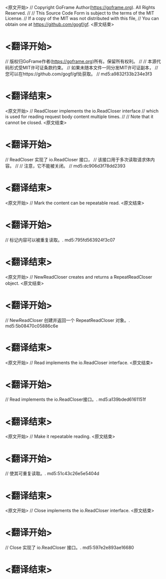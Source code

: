 
<原文开始>
// Copyright GoFrame Author(https://goframe.org). All Rights Reserved.
//
// This Source Code Form is subject to the terms of the MIT License.
// If a copy of the MIT was not distributed with this file,
// You can obtain one at https://github.com/gogf/gf.
<原文结束>

# <翻译开始>
// 版权归GoFrame作者(https://goframe.org)所有。保留所有权利。
//
// 本源代码形式受MIT许可证条款约束。
// 如果未随本文件一同分发MIT许可证副本，
// 您可以在https://github.com/gogf/gf处获取。
// md5:a9832f33b234e3f3
# <翻译结束>


<原文开始>
// ReadCloser implements the io.ReadCloser interface
// which is used for reading request body content multiple times.
//
// Note that it cannot be closed.
<原文结束>

# <翻译开始>
// ReadCloser 实现了 io.ReadCloser 接口，
// 该接口用于多次读取请求体内容。
//
// 注意，它不能被关闭。
// md5:dc906d3f78dd2393
# <翻译结束>


<原文开始>
// Mark the content can be repeatable read.
<原文结束>

# <翻译开始>
// 标记内容可以被重复读取。. md5:795fd563924f3c07
# <翻译结束>


<原文开始>
// NewReadCloser creates and returns a RepeatReadCloser object.
<原文结束>

# <翻译开始>
// NewReadCloser 创建并返回一个 RepeatReadCloser 对象。. md5:5b08470c05886c6e
# <翻译结束>


<原文开始>
// Read implements the io.ReadCloser interface.
<原文结束>

# <翻译开始>
// Read implements the io.ReadCloser接口。. md5:a139bded6161151f
# <翻译结束>


<原文开始>
// Make it repeatable reading.
<原文结束>

# <翻译开始>
// 使其可重复读取。. md5:51c43c26e5e5404d
# <翻译结束>


<原文开始>
// Close implements the io.ReadCloser interface.
<原文结束>

# <翻译开始>
// Close 实现了 io.ReadCloser 接口。. md5:597e2e893ae16680
# <翻译结束>

